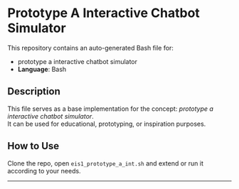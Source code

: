 # Prototype A Interactive Chatbot Simulator

This repository contains an auto-generated Bash file for:

- prototype a interactive chatbot simulator
- **Language**: Bash

## Description

This file serves as a base implementation for the concept: *prototype a interactive chatbot simulator*.  
It can be used for educational, prototyping, or inspiration purposes.

## How to Use

Clone the repo, open `eis1_prototype_a_int.sh` and extend or run it according to your needs.

---


